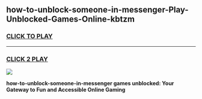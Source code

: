 
## how-to-unblock-someone-in-messenger-Play-Unblocked-Games-Online-kbtzm
<h3>
<a href="https://premium76.site?title=how-to-unblock-someone-in-messenger&ref=25A">CLICK TO PLAY</a></h3>
<hr>

<h3>
<a href="https://premium76.site?title=how-to-unblock-someone-in-messenger&ref=25A">CLICK 2 PLAY</a>
  
</h3>

<a href="https://premium76.site?title=how-to-unblock-someone-in-messenger&ref=25A"><img src="https://clearcache.store/games.png"></a>


**how-to-unblock-someone-in-messenger games unblocked: Your Gateway to Fun and Accessible Online Gaming**
